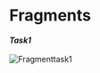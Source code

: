 # Fragments

***Task1***
<br>
<br>
![Fragmenttask1](https://user-images.githubusercontent.com/47735067/111631912-0f2cfb00-881c-11eb-937f-f43b099a0ff8.gif)
